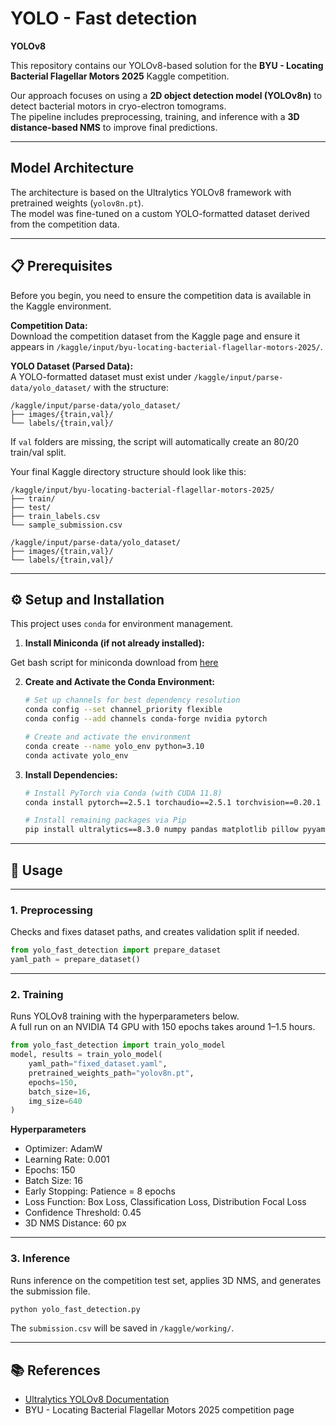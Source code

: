 # YOLO - Fast detection  
**YOLOv8**  

This repository contains our YOLOv8-based solution for the **BYU - Locating Bacterial Flagellar Motors 2025** Kaggle competition.

Our approach focuses on using a **2D object detection model (YOLOv8n)** to detect bacterial motors in cryo-electron tomograms.  
The pipeline includes preprocessing, training, and inference with a **3D distance-based NMS** to improve final predictions.

---

## Model Architecture  
The architecture is based on the Ultralytics YOLOv8 framework with pretrained weights (`yolov8n.pt`).  
The model was fine-tuned on a custom YOLO-formatted dataset derived from the competition data.

---

## 📋 Prerequisites  
Before you begin, you need to ensure the competition data is available in the Kaggle environment.

**Competition Data:**  
Download the competition dataset from the Kaggle page and ensure it appears in `/kaggle/input/byu-locating-bacterial-flagellar-motors-2025/`.

**YOLO Dataset (Parsed Data):**  
A YOLO-formatted dataset must exist under `/kaggle/input/parse-data/yolo_dataset/` with the structure:
```
/kaggle/input/parse-data/yolo_dataset/
├── images/{train,val}/
└── labels/{train,val}/
```
If `val` folders are missing, the script will automatically create an 80/20 train/val split.

Your final Kaggle directory structure should look like this:
```
/kaggle/input/byu-locating-bacterial-flagellar-motors-2025/
├── train/
├── test/
├── train_labels.csv
└── sample_submission.csv

/kaggle/input/parse-data/yolo_dataset/
├── images/{train,val}/
└── labels/{train,val}/
```

---

## ⚙️ Setup and Installation  

This project uses `conda` for environment management.

1.  **Install Miniconda (if not already installed):**

Get bash script for miniconda download from [here](https://docs.conda.io/en/main/miniconda.html#linux-installers)

2.  **Create and Activate the Conda Environment:**
    ```bash
    # Set up channels for best dependency resolution
    conda config --set channel_priority flexible
    conda config --add channels conda-forge nvidia pytorch

    # Create and activate the environment
    conda create --name yolo_env python=3.10
    conda activate yolo_env
    ```

3.  **Install Dependencies:**
    ```bash
    # Install PyTorch via Conda (with CUDA 11.8)
    conda install pytorch==2.5.1 torchaudio==2.5.1 torchvision==0.20.1 pytorch-cuda==11.8

    # Install remaining packages via Pip
    pip install ultralytics==8.3.0 numpy pandas matplotlib pillow pyyaml
    ```

---









## 🚀 Usage  
---

### 1. Preprocessing  
Checks and fixes dataset paths, and creates validation split if needed.
```python
from yolo_fast_detection import prepare_dataset
yaml_path = prepare_dataset()
```

---

### 2. Training  
Runs YOLOv8 training with the hyperparameters below.  
A full run on an NVIDIA T4 GPU with 150 epochs takes around 1–1.5 hours.

```python
from yolo_fast_detection import train_yolo_model
model, results = train_yolo_model(
    yaml_path="fixed_dataset.yaml",
    pretrained_weights_path="yolov8n.pt",
    epochs=150,
    batch_size=16,
    img_size=640
)
```

**Hyperparameters**  
- Optimizer: AdamW  
- Learning Rate: 0.001  
- Epochs: 150  
- Batch Size: 16  
- Early Stopping: Patience = 8 epochs  
- Loss Function: Box Loss, Classification Loss, Distribution Focal Loss  
- Confidence Threshold: 0.45  
- 3D NMS Distance: 60 px  

---

### 3. Inference  
Runs inference on the competition test set, applies 3D NMS, and generates the submission file.

```bash
python yolo_fast_detection.py
```
The `submission.csv` will be saved in `/kaggle/working/`.

---

## 📚 References  
- [Ultralytics YOLOv8 Documentation](https://docs.ultralytics.com)  
- BYU - Locating Bacterial Flagellar Motors 2025 competition page  
